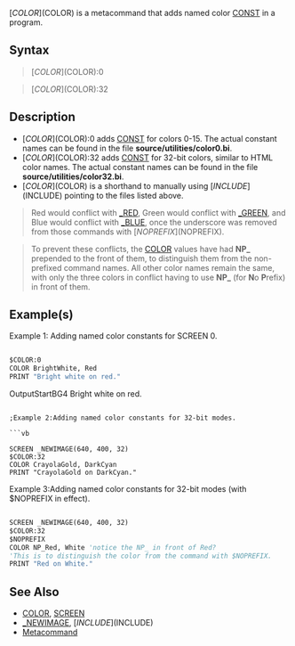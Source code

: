 [$COLOR]($COLOR) is a metacommand that adds named color [CONST](CONST) in a program.

## Syntax

>  [$COLOR]($COLOR):0

>  [$COLOR]($COLOR):32

## Description

* [$COLOR]($COLOR):0 adds [CONST](CONST) for colors 0-15. The actual constant names can be found in the file **source/utilities/color0.bi**.
* [$COLOR]($COLOR):32 adds [CONST](CONST) for 32-bit colors, similar to HTML color names. The actual constant names can be found in the file **source/utilities/color32.bi**.
* [$COLOR]($COLOR) is a shorthand to manually using [$INCLUDE]($INCLUDE) pointing to the files listed above.

> Red would conflict with [_RED](_RED), Green would conflict with [_GREEN](_GREEN), and Blue would conflict with [_BLUE](_BLUE), once the underscore was removed from those commands with [$NOPREFIX]($NOPREFIX).
 
> To prevent these conflicts, the [COLOR](COLOR) values have had **NP_** prepended to the front of them, to distinguish them from the non-prefixed command names.  All other color names remain the same, with only the three colors in conflict having to use **NP_** (for **N**o **P**refix) in front of them.

## Example(s)

Example 1: Adding named color constants for SCREEN 0.

```vb

$COLOR:0
COLOR BrightWhite, Red
PRINT "Bright white on red."

```
OutputStartBG4
Bright white on red.

```

;Example 2:Adding named color constants for 32-bit modes.

```vb

SCREEN _NEWIMAGE(640, 400, 32)
$COLOR:32
COLOR CrayolaGold, DarkCyan
PRINT "CrayolaGold on DarkCyan."

```

Example 3:Adding named color constants for 32-bit modes (with $NOPREFIX in effect).

```vb

SCREEN _NEWIMAGE(640, 400, 32)
$COLOR:32
$NOPREFIX
COLOR NP_Red, White 'notice the NP_ in front of Red?  
'This is to distinguish the color from the command with $NOPREFIX.
PRINT "Red on White."

```

## See Also

* [COLOR](COLOR), [SCREEN](SCREEN) 
* [_NEWIMAGE](_NEWIMAGE), [$INCLUDE]($INCLUDE)
* [Metacommand](Metacommand)
